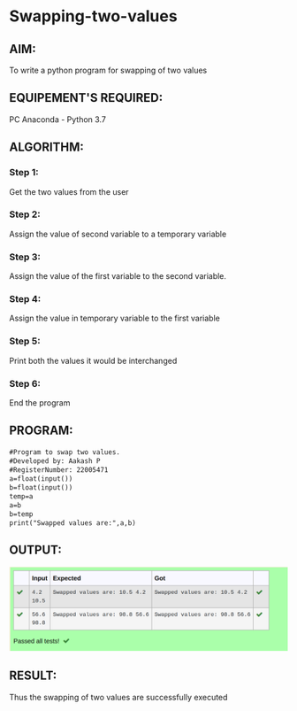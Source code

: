 # Swapping-two-values
## AIM:
To write a python program for swapping of two values
## EQUIPEMENT'S REQUIRED: 
PC
Anaconda - Python 3.7
## ALGORITHM: 
### Step 1:
Get the two values from the user
### Step 2: 
Assign the value of second variable to a temporary variable 
### Step 3: 
Assign the value of the first variable to the second variable.
### Step 4:  
Assign the value in temporary variable to the first variable
### Step 5: 
Print both the values it would be interchanged
### Step 6: 
End the program
## PROGRAM:
```
#Program to swap two values.
#Developed by: Aakash P
#RegisterNumber: 22005471
a=float(input())
b=float(input())
temp=a
a=b
b=temp
print("Swapped values are:",a,b)
```
## OUTPUT:
!["OUTPUT"](/Screenshot%20from%202022-12-23%2018-50-18.png)


## RESULT:
Thus the swapping of two values are successfully executed



